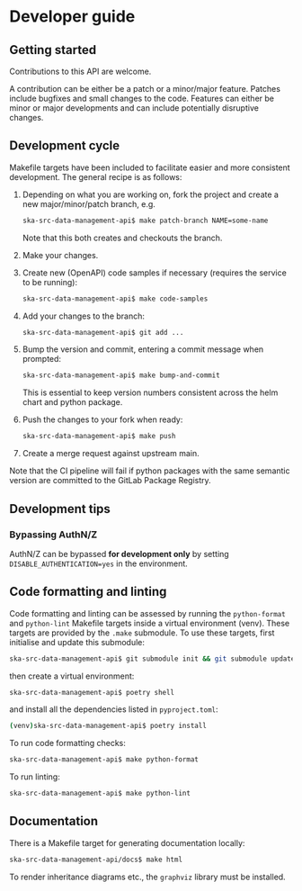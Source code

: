 # Developer guide

## Getting started

Contributions to this API are welcome. 

A contribution can be either be a patch or a minor/major feature. Patches include bugfixes and small changes to 
the code. Features can either be minor or major developments and can include potentially disruptive changes.

## Development cycle

Makefile targets have been included to facilitate easier and more consistent development. The general recipe is as 
follows:

1. Depending on what you are working on, fork the project and create a new major/minor/patch branch, e.g. 
    ```bash
    ska-src-data-management-api$ make patch-branch NAME=some-name
    ```
    Note that this both creates and checkouts the branch.

2. Make your changes.

3. Create new (OpenAPI) code samples if necessary (requires the service to be running):
   ```bash
   ska-src-data-management-api$ make code-samples
   ```
   
4. Add your changes to the branch:
    ```bash
   ska-src-data-management-api$ git add ...
    ```
   
5. Bump the version and commit, entering a commit message when prompted:
    ```bash
   ska-src-data-management-api$ make bump-and-commit
    ```
   This is essential to keep version numbers consistent across the helm chart and python package.
   
6. Push the changes to your fork when ready:
    ```bash
   ska-src-data-management-api$ make push
    ```

7. Create a merge request against upstream main.
   
Note that the CI pipeline will fail if python packages with the same semantic version are committed to the GitLab 
Package Registry.

## Development tips

### Bypassing AuthN/Z

AuthN/Z can be bypassed **for development only** by setting `DISABLE_AUTHENTICATION=yes` in the environment.

## Code formatting and linting

Code formatting and linting can be assessed by running the `python-format` and `python-lint` Makefile targets inside a 
virtual environment (venv). These targets are provided by the `.make` submodule. To use these targets, first initialise 
and update this submodule:

```bash
ska-src-data-management-api$ git submodule init && git submodule update
```

then create a virtual environment:

```bash
ska-src-data-management-api$ poetry shell
```

and install all the dependencies listed in `pyproject.toml`:

```bash
(venv)ska-src-data-management-api$ poetry install
```

To run code formatting checks:

```bash
ska-src-data-management-api$ make python-format
```

To run linting:

```bash
ska-src-data-management-api$ make python-lint
```

## Documentation

There is a Makefile target for generating documentation locally:

```bash
ska-src-data-management-api/docs$ make html
```

To render inheritance diagrams etc., the `graphviz` library must be installed.